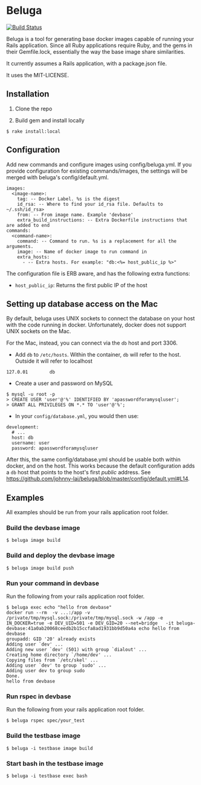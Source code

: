 # Beluga

[![Build Status](https://travis-ci.org/johnny-lai/beluga.svg?branch=master)](https://travis-ci.org/johnny-lai/beluga)

Beluga is a tool for generating base docker images capable of running your Rails application. Since all Ruby applications require Ruby, and the gems in their Gemfile.lock, essentially the way the base image share similarities.

It currently assumes a Rails application, with a package.json file.

It uses the MIT-LICENSE.

## Installation

1. Clone the repo

2. Build gem and install locally
  ```
  $ rake install:local
  ```

## Configuration

Add new commands and configure images using config/beluga.yml. If you provide configuration
for existing commands/images, the settings will be merged with beluga's config/default.yml.

```
images:
  <image-name>:
    tag: -- Docker Label. %s is the digest
    id_rsa: -- Where to find your id_rsa file. Defaults to ~/.ssh/id_rsa>
    from: -- From image name. Example 'devbase'
    extra_build_instructions: -- Extra Dockerfile instructions that are added to end
commands:
  <command-name>:
    command: -- Command to run. %s is a replacement for all the arguments.
    image: -- Name of docker image to run command in
    extra_hosts:
      - -- Extra hosts. For example: "db:<%= host_public_ip %>"
```
The configuration file is ERB aware, and has the following extra functions:

* `host_public_ip`: Returns the first public IP of the host

## Setting up database access on the Mac

By default, beluga uses UNIX sockets to connect the database on your host with the code running in docker. Unfortunately, docker does not support UNIX sockets on the Mac.

For the Mac, instead, you can connect via the `db` host and port 3306.

* Add `db` to `/etc/hosts`. Within the container, `db` will refer to the host. Outside it will refer to localhost
```
127.0.01        db
```

* Create a user and password on MySQL
```
$ mysql -u root -p
> CREATE USER 'user'@'%' IDENTIFIED BY 'apasswordforamysqluser';
> GRANT ALL PRIVILEGES ON *.* TO 'user'@'%';
```

* In your `config/database.yml`, you would then use:
```
development:
  # ...
  host: db
  username: user
  password: apasswordforamysqluser
```

After this, the same config/database.yml should be usable both within docker, and on the host. This works because the default configuration adds a `db` host that points to the host's first *public* address. See https://github.com/johnny-lai/beluga/blob/master/config/default.yml#L14.

## Examples

All examples should be run from your rails application root folder.

### Build the devbase image

```
$ beluga image build
```

### Build and deploy the devbase image

```
$ beluga image build push
```

### Run your command in devbase

Run the following from your rails application root folder.
```
$ beluga exec echo "hello from devbase"
docker run --rm  -v ...:/app -v /private/tmp/mysql.sock:/private/tmp/mysql.sock -w /app -e IN_DOCKER=true -e DEV_UID=501 -e DEV_GID=20 --net=bridge   -it beluga-devbase:41a0ab20068ceedb2b15ccfa8ad1931bb9d50a4a echo hello from devbase
groupadd: GID '20' already exists
Adding user `dev' ...
Adding new user `dev' (501) with group `dialout' ...
Creating home directory `/home/dev' ...
Copying files from `/etc/skel' ...
Adding user `dev' to group `sudo' ...
Adding user dev to group sudo
Done.
hello from devbase
```

### Run rspec in devbase

Run the following from your rails application root folder.
```
$ beluga rspec spec/your_test
```

### Build the testbase image

```
$ beluga -i testbase image build
```

### Start bash in the testbase image

```
$ beluga -i testbase exec bash
```
